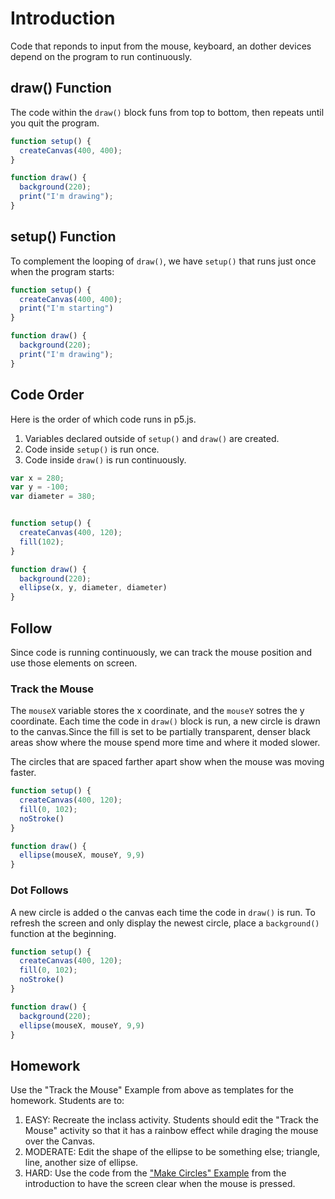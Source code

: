 # Introduction

Code that reponds to input from the mouse, keyboard, an dother devices depend on the program to run continuously.

## draw() Function

The code within the `draw()` block funs from top to bottom, then repeats until you quit the program.

```javascript
function setup() {
  createCanvas(400, 400);
}

function draw() {
  background(220);
  print("I'm drawing");
}
```

## setup() Function

To complement the looping of `draw()`, we have `setup()` that runs just once when the program starts:

```javascript
function setup() {
  createCanvas(400, 400);
  print("I'm starting")
}

function draw() {
  background(220);
  print("I'm drawing");
}
```

## Code Order

Here is the order of which code runs in p5.js.

1. Variables declared outside of `setup()` and `draw()` are created.
1. Code inside `setup()` is run once. 
1. Code inside `draw()` is run continuously. 

```javascript
var x = 280;
var y = -100;
var diameter = 380;


function setup() {
  createCanvas(400, 120);
  fill(102);
}

function draw() {
  background(220);
  ellipse(x, y, diameter, diameter)
}
```
## Follow

Since code is running continuously, we can track the mouse position and use those elements on screen. 


### Track the Mouse
The `mouseX` variable stores the x coordinate, and the `mouseY` sotres the y coordinate. 
Each time the code in  `draw()` block is run, a new circle is drawn to the canvas.Since the fill is set to be partially transparent, denser black areas show where the mouse spend more time and where it moded slower. 

The circles that are spaced farther apart show when the mouse was moving faster. 

```javascript
function setup() {
  createCanvas(400, 120);
  fill(0, 102);
  noStroke()
}

function draw() {
  ellipse(mouseX, mouseY, 9,9)
}
```

### Dot Follows

A new circle is added o the canvas each time the code in `draw()` is run. To refresh the screen and only display the newest circle, place a `background()` function at the beginning. 

```javascript
function setup() {
  createCanvas(400, 120);
  fill(0, 102);
  noStroke()
}

function draw() {
  background(220);
  ellipse(mouseX, mouseY, 9,9)
}
```

## Homework 

Use the "Track the Mouse" Example from above as templates for the homework. Students are to:

1. EASY: Recreate the inclass activity. Students should edit the "Track the Mouse" activity so that it has a rainbow effect while draging the mouse over the Canvas. 
1. MODERATE: Edit the shape of the ellipse to be something else; triangle, line, another size of ellipse.
1. HARD: Use the code from the ["Make Circles" Example](../introduction/01_make_circles.md) from the introduction to have the screen clear when the mouse is pressed. 


